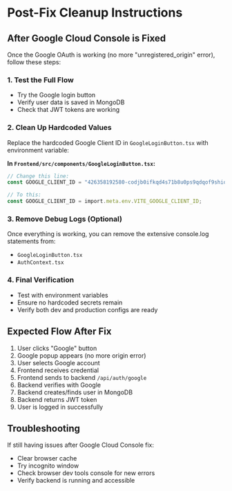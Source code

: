 # Post-Fix Cleanup Instructions

## After Google Cloud Console is Fixed

Once the Google OAuth is working (no more "unregistered_origin" error), follow these steps:

### 1. Test the Full Flow
- Try the Google login button
- Verify user data is saved in MongoDB
- Check that JWT tokens are working

### 2. Clean Up Hardcoded Values
Replace the hardcoded Google Client ID in `GoogleLoginButton.tsx` with environment variable:

**In `Frontend/src/components/GoogleLoginButton.tsx`:**
```typescript
// Change this line:
const GOOGLE_CLIENT_ID = "426358192580-codjb0ifkqd4s71b8u0ps9qdqof9shio.apps.googleusercontent.com";

// To this:
const GOOGLE_CLIENT_ID = import.meta.env.VITE_GOOGLE_CLIENT_ID;
```

### 3. Remove Debug Logs (Optional)
Once everything is working, you can remove the extensive console.log statements from:
- `GoogleLoginButton.tsx`
- `AuthContext.tsx`

### 4. Final Verification
- Test with environment variables
- Ensure no hardcoded secrets remain
- Verify both dev and production configs are ready

## Expected Flow After Fix
1. User clicks "Google" button
2. Google popup appears (no more origin error)
3. User selects Google account
4. Frontend receives credential
5. Frontend sends to backend `/api/auth/google`
6. Backend verifies with Google
7. Backend creates/finds user in MongoDB
8. Backend returns JWT token
9. User is logged in successfully

## Troubleshooting
If still having issues after Google Cloud Console fix:
- Clear browser cache
- Try incognito window
- Check browser dev tools console for new errors
- Verify backend is running and accessible
